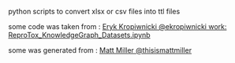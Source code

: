 python scripts to convert xlsx or csv files into ttl files

some code was taken from : [Eryk Kropiwnicki @ekropiwnicki work: ReproTox_KnowledgeGraph_Datasets.ipynb](https://github.com/MaayanLab/ReproTox/blob/main/ReproTox_KnowledgeGraph_Datasets.ipynb)

some was generated from : [Matt Miller
@thisismattmiller](https://github.com/SemanticLab/simple-csv-to-rdf/blob/master/convert.py)
